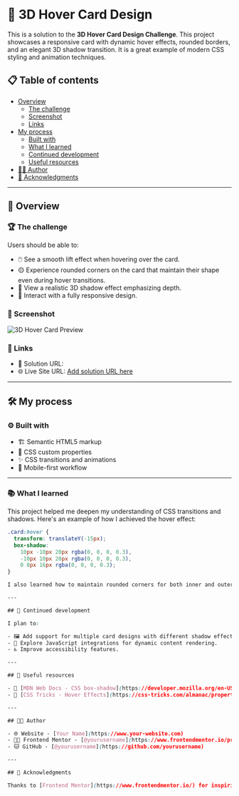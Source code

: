 # 🎨 3D Hover Card Design

This is a solution to the **3D Hover Card Design Challenge**. This project showcases a responsive card with dynamic hover effects, rounded borders, and an elegant 3D shadow transition. It is a great example of modern CSS styling and animation techniques.

## 📋 Table of contents

- [Overview](#overview)
  - [The challenge](#the-challenge)
  - [Screenshot](#screenshot)
  - [Links](#links)
- [My process](#my-process)
  - [Built with](#built-with)
  - [What I learned](#what-i-learned)
  - [Continued development](#continued-development)
  - [Useful resources](#useful-resources)
- [👩‍💻 Author](#author)
- [🙏 Acknowledgments](#acknowledgments)

---

## 🌟 Overview

### 🏆 The challenge

Users should be able to:

- 🖱️ See a smooth lift effect when hovering over the card.
- 🟡 Experience rounded corners on the card that maintain their shape even during hover transitions.
- 🖤 View a realistic 3D shadow effect emphasizing depth.
- 📱 Interact with a fully responsive design.

### 📸 Screenshot

![3D Hover Card Preview](./screenshot.jpg)



### 🔗 Links

- 🚀 Solution URL: 
- 🌐 Live Site URL: [Add solution URL here]([(https://alan61503.github.io/Blog-preview-card/))

---

## 🛠️ My process

### ⚙️ Built with

- 🏗️ Semantic HTML5 markup
- 🎨 CSS custom properties
- ✨ CSS transitions and animations
- 📲 Mobile-first workflow

---

### 📚 What I learned

This project helped me deepen my understanding of CSS transitions and shadows. Here's an example of how I achieved the hover effect:

```css
.card:hover {
  transform: translateY(-15px);
  box-shadow: 
    10px -10px 20px rgba(0, 0, 0, 0.3),
    -10px 10px 20px rgba(0, 0, 0, 0.3),
    0 8px 16px rgba(0, 0, 0, 0.3);
}

I also learned how to maintain rounded corners for both inner and outer borders during hover transitions.

---

## 🔮 Continued development

I plan to:

- 🖼️ Add support for multiple card designs with different shadow effects.
- 📜 Explore JavaScript integrations for dynamic content rendering.
- ♿ Improve accessibility features.

---

## 📖 Useful resources

- 🖤 [MDN Web Docs - CSS box-shadow](https://developer.mozilla.org/en-US/docs/Web/CSS/box-shadow) - This resource helped me understand shadow layering and offsets.
- 🎨 [CSS Tricks - Hover Effects](https://css-tricks.com/almanac/properties/t/transition/) - A great article on achieving smooth transitions.

---

## 👩‍💻 Author

- 🌐 Website - [Your Name](https://www.your-website.com)
- 🧑‍💻 Frontend Mentor - [@yourusername](https://www.frontendmentor.io/profile/yourusername)
- 🐱 GitHub - [@yourusername](https://github.com/yourusername)

---

## 🙏 Acknowledgments

Thanks to [Frontend Mentor](https://www.frontendmentor.io/) for inspiring this project. Special thanks to tutorials and resources from MDN and CSS-Tricks that helped shape this design. 🙌
